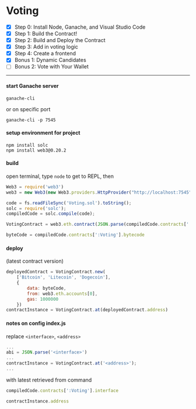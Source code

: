 # Voting

- [x] Step 0: Install Node, Ganache, and Visual Studio Code
- [x] Step 1: Build the Contract!
- [x] Step 2: Build and Deploy the Contract
- [x] Step 3: Add in voting logic
- [x] Step 4: Create a frontend
- [x] Bonus 1: Dynamic Candidates
- [ ] Bonus 2: Vote with Your Wallet

------------------------------

#### start Ganache server

```
ganache-cli
```

or on specific port

```
ganache-cli -p 7545
```

#### setup environment for project

```
npm install solc
npm install web3@0.20.2
```

#### build
open terminal, type `node` to get to REPL, then

```javascript
Web3 = require('web3')
web3 = new Web3(new Web3.providers.HttpProvider("http://localhost:7545")) // Check for the right port number

code = fs.readFileSync('Voting.sol').toString();
solc = require('solc');
compiledCode = solc.compile(code);

VotingContract = web3.eth.contract(JSON.parse(compiledCode.contracts[':Voting'].interface))

byteCode = compiledCode.contracts[':Voting'].bytecode
```

#### deploy
(latest contract version)

```javascript
deployedContract = VotingContract.new(
    ['Bitcoin', 'Litecoin', 'Dogecoin'],
    {
        data: byteCode, 
        from: web3.eth.accounts[0],
        gas: 1000000
    })
contractInstance = VotingContract.at(deployedContract.address)
```

#### notes on config index.js

replace `<interface>`, `<address>`

```javascript
...
abi = JSON.parse('<interface>')
...
contractInstance = VotingContract.at('<address>');
...
```

with latest retrieved from command

```javascript
compiledCode.contracts[':Voting'].interface

contractInstance.address
```
